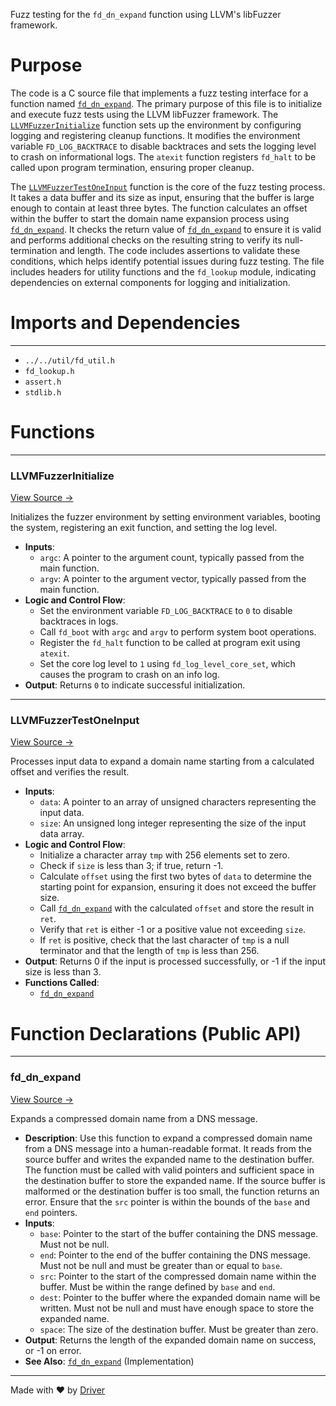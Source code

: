 <!--------------------------------------------------------------------------------->
<!-- IMPORTANT: This file is auto-generated by Driver (https://driver.ai). -------->
<!-- Manual edits may be overwritten on future commits. --------------------------->
<!--------------------------------------------------------------------------------->

Fuzz testing for the `fd_dn_expand` function using LLVM's libFuzzer framework.

# Purpose
The code is a C source file that implements a fuzz testing interface for a function named [`fd_dn_expand`](<#fd_dn_expand>). The primary purpose of this file is to initialize and execute fuzz tests using the LLVM libFuzzer framework. The [`LLVMFuzzerInitialize`](<#llvmfuzzerinitialize>) function sets up the environment by configuring logging and registering cleanup functions. It modifies the environment variable `FD_LOG_BACKTRACE` to disable backtraces and sets the logging level to crash on informational logs. The `atexit` function registers `fd_halt` to be called upon program termination, ensuring proper cleanup.

The [`LLVMFuzzerTestOneInput`](<#llvmfuzzertestoneinput>) function is the core of the fuzz testing process. It takes a data buffer and its size as input, ensuring that the buffer is large enough to contain at least three bytes. The function calculates an offset within the buffer to start the domain name expansion process using [`fd_dn_expand`](<#fd_dn_expand>). It checks the return value of [`fd_dn_expand`](<#fd_dn_expand>) to ensure it is valid and performs additional checks on the resulting string to verify its null-termination and length. The code includes assertions to validate these conditions, which helps identify potential issues during fuzz testing. The file includes headers for utility functions and the `fd_lookup` module, indicating dependencies on external components for logging and initialization.
# Imports and Dependencies

---
- `../../util/fd_util.h`
- `fd_lookup.h`
- `assert.h`
- `stdlib.h`


# Functions

---
### LLVMFuzzerInitialize<!-- {{#callable:LLVMFuzzerInitialize}} -->
[View Source →](<../../../../../src/waltz/resolv/fuzz_dn_expand.c#L15>)

Initializes the fuzzer environment by setting environment variables, booting the system, registering an exit function, and setting the log level.
- **Inputs**:
    - `argc`: A pointer to the argument count, typically passed from the main function.
    - `argv`: A pointer to the argument vector, typically passed from the main function.
- **Logic and Control Flow**:
    - Set the environment variable `FD_LOG_BACKTRACE` to `0` to disable backtraces in logs.
    - Call `fd_boot` with `argc` and `argv` to perform system boot operations.
    - Register the `fd_halt` function to be called at program exit using `atexit`.
    - Set the core log level to `1` using `fd_log_level_core_set`, which causes the program to crash on an info log.
- **Output**: Returns `0` to indicate successful initialization.


---
### LLVMFuzzerTestOneInput<!-- {{#callable:LLVMFuzzerTestOneInput}} -->
[View Source →](<../../../../../src/waltz/resolv/fuzz_dn_expand.c#L27>)

Processes input data to expand a domain name starting from a calculated offset and verifies the result.
- **Inputs**:
    - `data`: A pointer to an array of unsigned characters representing the input data.
    - `size`: An unsigned long integer representing the size of the input data array.
- **Logic and Control Flow**:
    - Initialize a character array `tmp` with 256 elements set to zero.
    - Check if `size` is less than 3; if true, return -1.
    - Calculate `offset` using the first two bytes of `data` to determine the starting point for expansion, ensuring it does not exceed the buffer size.
    - Call [`fd_dn_expand`](<fd_dn_expand.c.md#fd_dn_expand>) with the calculated `offset` and store the result in `ret`.
    - Verify that `ret` is either -1 or a positive value not exceeding `size`.
    - If `ret` is positive, check that the last character of `tmp` is a null terminator and that the length of `tmp` is less than 256.
- **Output**: Returns 0 if the input is processed successfully, or -1 if the input size is less than 3.
- **Functions Called**:
    - [`fd_dn_expand`](<fd_dn_expand.c.md#fd_dn_expand>)


# Function Declarations (Public API)

---
### fd\_dn\_expand<!-- {{#callable_declaration:fd_dn_expand}} -->
[View Source →](<../../../../../src/waltz/resolv/fuzz_dn_expand.c#L8>)

Expands a compressed domain name from a DNS message.
- **Description**: Use this function to expand a compressed domain name from a DNS message into a human-readable format. It reads from the source buffer and writes the expanded name to the destination buffer. The function must be called with valid pointers and sufficient space in the destination buffer to store the expanded name. If the source buffer is malformed or the destination buffer is too small, the function returns an error. Ensure that the `src` pointer is within the bounds of the `base` and `end` pointers.
- **Inputs**:
    - `base`: Pointer to the start of the buffer containing the DNS message. Must not be null.
    - `end`: Pointer to the end of the buffer containing the DNS message. Must not be null and must be greater than or equal to `base`.
    - `src`: Pointer to the start of the compressed domain name within the buffer. Must be within the range defined by `base` and `end`.
    - `dest`: Pointer to the buffer where the expanded domain name will be written. Must not be null and must have enough space to store the expanded name.
    - `space`: The size of the destination buffer. Must be greater than zero.
- **Output**: Returns the length of the expanded domain name on success, or -1 on error.
- **See Also**: [`fd_dn_expand`](<fd_dn_expand.c.md#fd_dn_expand>)  (Implementation)



---
Made with ❤️ by [Driver](https://www.driver.ai/)